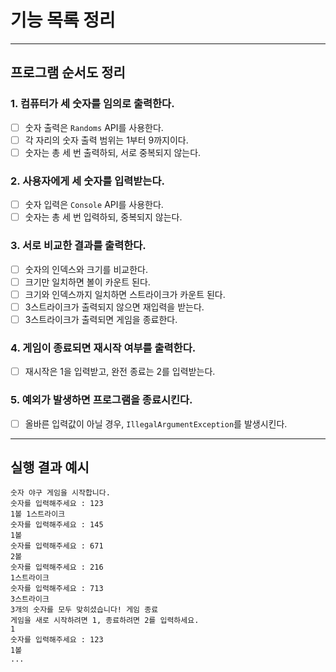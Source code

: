 # 기능 목록 정리

---

## 프로그램 순서도 정리

### 1. 컴퓨터가 세 숫자를 임의로 출력한다.

- [ ] 숫자 출력은 `Randoms` API를 사용한다.
- [ ] 각 자리의 숫자 출력 범위는 1부터 9까지이다.
- [ ] 숫자는 총 세 번 출력하되, 서로 중복되지 않는다.

### 2. 사용자에게 세 숫자를 입력받는다.

- [ ] 숫자 입력은 `Console` API를 사용한다.
- [ ] 숫자는 총 세 번 입력하되, 중복되지 않는다.

### 3. 서로 비교한 결과를 출력한다.

- [ ] 숫자의 인덱스와 크기를 비교한다.
- [ ] 크기만 일치하면 볼이 카운트 된다.
- [ ] 크기와 인덱스까지 일치하면 스트라이크가 카운트 된다.
- [ ] 3스트라이크가 출력되지 않으면 재입력을 받는다.
- [ ] 3스트라이크가 출력되면 게임을 종료한다.

### 4. 게임이 종료되면 재시작 여부를 출력한다.

- [ ] 재시작은 1을 입력받고, 완전 종료는 2를 입력받는다.

### 5. 예외가 발생하면 프로그램을 종료시킨다.

- [ ] 올바른 입력값이 아닐 경우, `IllegalArgumentException`를 발생시킨다.

---

## 실행 결과 예시

```
숫자 야구 게임을 시작합니다.
숫자를 입력해주세요 : 123
1볼 1스트라이크
숫자를 입력해주세요 : 145
1볼
숫자를 입력해주세요 : 671
2볼
숫자를 입력해주세요 : 216
1스트라이크
숫자를 입력해주세요 : 713
3스트라이크
3개의 숫자를 모두 맞히셨습니다! 게임 종료
게임을 새로 시작하려면 1, 종료하려면 2를 입력하세요.
1
숫자를 입력해주세요 : 123
1볼
...
```
